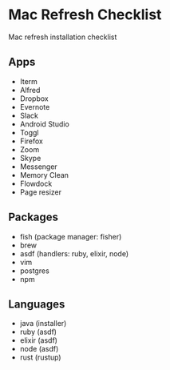 # Mac Refresh Checklist

Mac refresh installation checklist

## Apps
- Iterm
- Alfred
- Dropbox
- Evernote
- Slack
- Android Studio
- Toggl
- Firefox
- Zoom
- Skype
- Messenger
- Memory Clean
- Flowdock
- Page resizer

## Packages
- fish (package manager: fisher)
- brew
- asdf (handlers: ruby, elixir, node)
- vim
- postgres
- npm

## Languages
- java (installer)
- ruby (asdf)
- elixir (asdf)
- node (asdf)
- rust (rustup)

